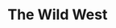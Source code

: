 <div class="img-fill" style="background-image:url('/images/wildwest.png');"></div>
<h1 class="reverse">The Wild West</h1>